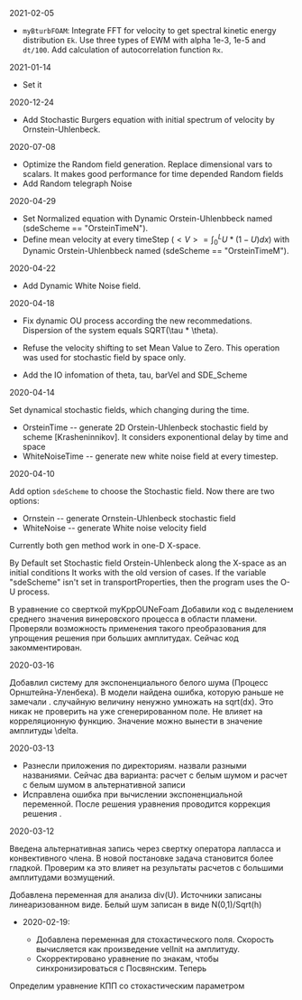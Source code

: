 2021-02-05

- `myBturbFOAM`: Integrate FFT for velocity to get spectral kinetic energy distribution `Ek`. Use three types of EWM with alpha 1e-3, 1e-5 and `dt/100`. Add calculation of autocorrelation function `Rx`.

2021-01-14

- Set it 

2020-12-24

- Add Stochastic Burgers equation with  initial spectrum of velocity by Ornstein-Uhlenbeck.

2020-07-08

- Optimize the Random field generation. Replace dimensional vars to scalars. It makes good performance for time depended Random fields 
- Add Random telegraph Noise 

2020-04-29

- Set Normalized equation with Dynamic Orstein-Uhlenbbeck named (sdeScheme == "OrsteinTimeN"). 
- Define  mean velocity at every timeStep ($<V> = \int_{0}^{L} U*(1-U) dx$) with Dynamic Orstein-Uhlenbbeck named (sdeScheme == "OrsteinTimeM"). 

2020-04-22

- Add Dynamic White Noise field.

2020-04-18

- Fix dynamic OU process according the new recommedations. Dispersion of the system equals  SQRT(\tau * \theta).

- Refuse the velocity shifting to set Mean Value to Zero. This operation was used for stochastic field by space only. 

- Add the IO infomation of theta, tau, barVel and SDE_Scheme

2020-04-14

Set dynamical stochastic fields, which changing during the time. 

- OrsteinTime -- generate 2D Orstein-Uhlenbeck stochastic field by scheme [Krasheninnikov]. It considers exponentional delay by time  and space
- WhiteNoiseTime -- generate new white noise field at every timestep.

2020-04-10

Add option `sdeScheme` to choose the Stochastic field. Now there are two options:

- Ornstein  -- generate Ornstein-Uhlenbeck stochastic field
- WhiteNoise -- generate White noise velocity field

Currently both gen method work in one-D X-space. 

By Default set Stochastic field Orstein-Uhlenbeck along the X-space as an initial conditions
It works with the old version of cases. If the variable "sdeScheme" isn't set in transportProperties,
then the program uses the O-U process. 



В уравнение со сверткой myKppOUNeFoam Добавили код с выделением среднего значения винеровского процесса в области пламени. Проверяли возможность применения такого преобразования для упрощения решения при больших амплитудах. Сейчас код закомментирован. 

2020-03-16

Добавлил систему для экспоненциального белого шума (Процесс Орнштейна-Уленбека). В модели найдена ошибка, которую раньше не замечали . случайную величину ненужно умножать на sqrt(dx). Это никак не проверить на уже сгенерированном поле. Не влияет на корреляционную функцию. Значение можно вынести в значение амплитуды \delta.

2020-03-13

- Разнесли приложения по директориям. назвали разными  названиями. Сейчас два варианта: расчет с белым шумом  и расчет с белым шумом в альтернативной записи
- Исправлена ошибка при вычислении экспоненциальной переменной. После решения уравнения проводится коррекция решения .


2020-03-12

Введена альтернативная запись через свертку оператора лапласса и конвективного члена. В новой постановке задача становится более гладкой. Проверим ка это влияет на результаты расчетов с большими амплитудами возмущений.

Добавлена переменная для анализа div(U). Источники  записаны линеаризованном виде. Белый шум записан в виде N(0,1)/Sqrt(h)

- 2020-02-19: 
    
    - Добавлена переменная для стохастического поля. Скорость вычисляется как произведение velInit на амплитуду.
    - Скорректировано уравнение по знакам, чтобы синхронизироваться с Посвянским. Теперь 
    $${  }$$



Определим уравнение КПП со стохастическим параметром
